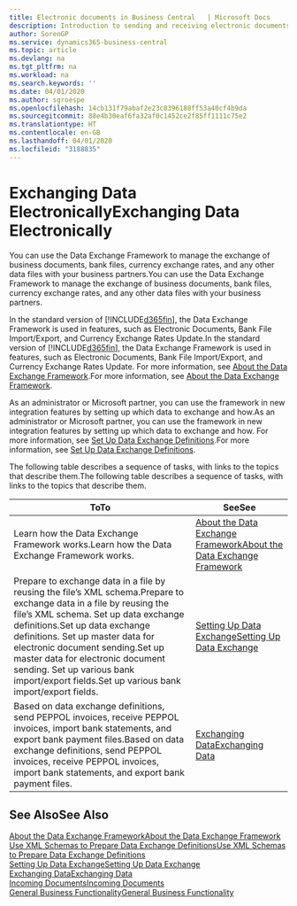 ```yaml
---
title: Electronic documents in Business Central   | Microsoft Docs
description: Introduction to sending and receiving electronic documents in Business Central.
author: SorenGP
ms.service: dynamics365-business-central
ms.topic: article
ms.devlang: na
ms.tgt_pltfrm: na
ms.workload: na
ms.search.keywords: ''
ms.date: 04/01/2020
ms.author: sgroespe
ms.openlocfilehash: 14cb131f79abaf2e23c0396188ff53a40cf4b9da
ms.sourcegitcommit: 88e4b30eaf6fa32af0c1452ce2f85ff1111c75e2
ms.translationtype: HT
ms.contentlocale: en-GB
ms.lasthandoff: 04/01/2020
ms.locfileid: "3188835"
---
```

# <a name="exchanging-data-electronically"></a><span data-ttu-id="cf6d1-103">Exchanging Data Electronically</span><span class="sxs-lookup"><span data-stu-id="cf6d1-103">Exchanging Data Electronically</span></span>
<span data-ttu-id="cf6d1-104">You can use the Data Exchange Framework to manage the exchange of business documents, bank files, currency exchange rates, and any other data files with your business partners.</span><span class="sxs-lookup"><span data-stu-id="cf6d1-104">You can use the Data Exchange Framework to manage the exchange of business documents, bank files, currency exchange rates, and any other data files with your business partners.</span></span>

<span data-ttu-id="cf6d1-105">In the standard version of [!INCLUDE[d365fin](includes/d365fin_md.md)], the Data Exchange Framework is used in features, such as Electronic Documents, Bank File Import/Export, and Currency Exchange Rates Update.</span><span class="sxs-lookup"><span data-stu-id="cf6d1-105">In the standard version of [!INCLUDE[d365fin](includes/d365fin_md.md)], the Data Exchange Framework is used in features, such as Electronic Documents, Bank File Import/Export, and Currency Exchange Rates Update.</span></span> <span data-ttu-id="cf6d1-106">For more information, see [About the Data Exchange Framework](across-about-the-data-exchange-framework.md).</span><span class="sxs-lookup"><span data-stu-id="cf6d1-106">For more information, see [About the Data Exchange Framework](across-about-the-data-exchange-framework.md).</span></span>

<span data-ttu-id="cf6d1-107">As an administrator or Microsoft partner, you can use the framework in new integration features by setting up which data to exchange and how.</span><span class="sxs-lookup"><span data-stu-id="cf6d1-107">As an administrator or Microsoft partner, you can use the framework in new integration features by setting up which data to exchange and how.</span></span> <span data-ttu-id="cf6d1-108">For more information, see [Set Up Data Exchange Definitions](across-how-to-set-up-data-exchange-definitions.md).</span><span class="sxs-lookup"><span data-stu-id="cf6d1-108">For more information, see [Set Up Data Exchange Definitions](across-how-to-set-up-data-exchange-definitions.md).</span></span>

<span data-ttu-id="cf6d1-109">The following table describes a sequence of tasks, with links to the topics that describe them.</span><span class="sxs-lookup"><span data-stu-id="cf6d1-109">The following table describes a sequence of tasks, with links to the topics that describe them.</span></span>  

|<span data-ttu-id="cf6d1-110">To</span><span class="sxs-lookup"><span data-stu-id="cf6d1-110">To</span></span>|<span data-ttu-id="cf6d1-111">See</span><span class="sxs-lookup"><span data-stu-id="cf6d1-111">See</span></span>|  
|--------|---------|  
|<span data-ttu-id="cf6d1-112">Learn how the Data Exchange Framework works.</span><span class="sxs-lookup"><span data-stu-id="cf6d1-112">Learn how the Data Exchange Framework works.</span></span>|[<span data-ttu-id="cf6d1-113">About the Data Exchange Framework</span><span class="sxs-lookup"><span data-stu-id="cf6d1-113">About the Data Exchange Framework</span></span>](across-about-the-data-exchange-framework.md)|  
|<span data-ttu-id="cf6d1-114">Prepare to exchange data in a file by reusing the file’s XML schema.</span><span class="sxs-lookup"><span data-stu-id="cf6d1-114">Prepare to exchange data in a file by reusing the file’s XML schema.</span></span> <span data-ttu-id="cf6d1-115">Set up data exchange definitions.</span><span class="sxs-lookup"><span data-stu-id="cf6d1-115">Set up data exchange definitions.</span></span> <span data-ttu-id="cf6d1-116">Set up master data for electronic document sending.</span><span class="sxs-lookup"><span data-stu-id="cf6d1-116">Set up master data for electronic document sending.</span></span> <span data-ttu-id="cf6d1-117">Set up various bank import/export fields.</span><span class="sxs-lookup"><span data-stu-id="cf6d1-117">Set up various bank import/export fields.</span></span>|[<span data-ttu-id="cf6d1-118">Setting Up Data Exchange</span><span class="sxs-lookup"><span data-stu-id="cf6d1-118">Setting Up Data Exchange</span></span>](across-set-up-data-exchange.md)|  
|<span data-ttu-id="cf6d1-119">Based on data exchange definitions, send PEPPOL invoices, receive PEPPOL invoices, import bank statements, and export bank payment files.</span><span class="sxs-lookup"><span data-stu-id="cf6d1-119">Based on data exchange definitions, send PEPPOL invoices, receive PEPPOL invoices, import bank statements, and export bank payment files.</span></span>|[<span data-ttu-id="cf6d1-120">Exchanging Data</span><span class="sxs-lookup"><span data-stu-id="cf6d1-120">Exchanging Data</span></span>](across-exchange-data.md)|  

## <a name="see-also"></a><span data-ttu-id="cf6d1-121">See Also</span><span class="sxs-lookup"><span data-stu-id="cf6d1-121">See Also</span></span>  
[<span data-ttu-id="cf6d1-122">About the Data Exchange Framework</span><span class="sxs-lookup"><span data-stu-id="cf6d1-122">About the Data Exchange Framework</span></span>](across-about-the-data-exchange-framework.md)  
[<span data-ttu-id="cf6d1-123">Use XML Schemas to Prepare Data Exchange Definitions</span><span class="sxs-lookup"><span data-stu-id="cf6d1-123">Use XML Schemas to Prepare Data Exchange Definitions</span></span>](across-how-to-use-xml-schemas-to-prepare-data-exchange-definitions.md)  
[<span data-ttu-id="cf6d1-124">Setting Up Data Exchange</span><span class="sxs-lookup"><span data-stu-id="cf6d1-124">Setting Up Data Exchange</span></span>](across-set-up-data-exchange.md)  
[<span data-ttu-id="cf6d1-125">Exchanging Data</span><span class="sxs-lookup"><span data-stu-id="cf6d1-125">Exchanging Data</span></span>](across-exchange-data.md)  
[<span data-ttu-id="cf6d1-126">Incoming Documents</span><span class="sxs-lookup"><span data-stu-id="cf6d1-126">Incoming Documents</span></span>](across-income-documents.md)  
[<span data-ttu-id="cf6d1-127">General Business Functionality</span><span class="sxs-lookup"><span data-stu-id="cf6d1-127">General Business Functionality</span></span>](ui-across-business-areas.md)
